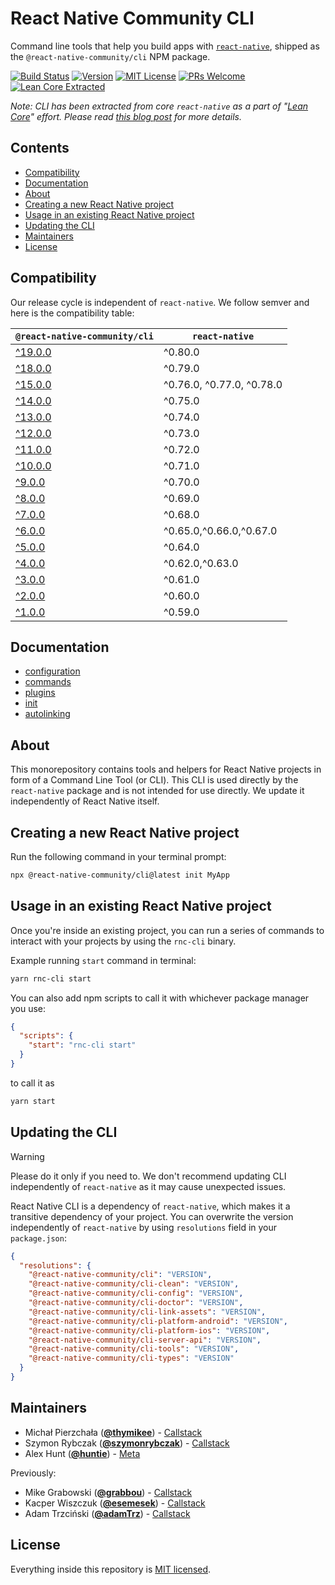 # React Native Community CLI

Command line tools that help you build apps with [`react-native`](https://github.com/facebook/react-native), shipped as the `@react-native-community/cli` NPM package.

[![Build Status][build-badge]][build] [![Version][version-badge]][package] [![MIT License][license-badge]][license] [![PRs Welcome][prs-welcome-badge]][prs-welcome] [![Lean Core Extracted][lean-core-badge]][lean-core]

_Note: CLI has been extracted from core `react-native` as a part of "[Lean Core](https://github.com/facebook/react-native/issues/23313)" effort. Please read [this blog post](https://www.callstack.com/blog/the-react-native-cli-has-a-new-home) for more details._

## Contents

- [Compatibility](#compatibility)
- [Documentation](#documentation)
- [About](#about)
- [Creating a new React Native project](#creating-a-new-react-native-project)
- [Usage in an existing React Native project](#usage-in-an-existing-react-native-project)
- [Updating the CLI](#updating-the-cli)
- [Maintainers](#maintainers)
- [License](#license)

## Compatibility

Our release cycle is independent of `react-native`. We follow semver and here is the compatibility table:

| `@react-native-community/cli`                                      | `react-native`            |
| ------------------------------------------------------------------ | ------------------------- |
| [^19.0.0](https://github.com/react-native-community/cli/tree/main) | ^0.80.0                   |
| [^18.0.0](https://github.com/react-native-community/cli/tree/18.x) | ^0.79.0                   |
| [^15.0.0](https://github.com/react-native-community/cli/tree/15.x) | ^0.76.0, ^0.77.0, ^0.78.0 |
| [^14.0.0](https://github.com/react-native-community/cli/tree/14.x) | ^0.75.0                   |
| [^13.0.0](https://github.com/react-native-community/cli/tree/13.x) | ^0.74.0                   |
| [^12.0.0](https://github.com/react-native-community/cli/tree/12.x) | ^0.73.0                   |
| [^11.0.0](https://github.com/react-native-community/cli/tree/11.x) | ^0.72.0                   |
| [^10.0.0](https://github.com/react-native-community/cli/tree/10.x) | ^0.71.0                   |
| [^9.0.0](https://github.com/react-native-community/cli/tree/9.x)   | ^0.70.0                   |
| [^8.0.0](https://github.com/react-native-community/cli/tree/8.x)   | ^0.69.0                   |
| [^7.0.0](https://github.com/react-native-community/cli/tree/7.x)   | ^0.68.0                   |
| [^6.0.0](https://github.com/react-native-community/cli/tree/6.x)   | ^0.65.0,^0.66.0,^0.67.0   |
| [^5.0.0](https://github.com/react-native-community/cli/tree/5.x)   | ^0.64.0                   |
| [^4.0.0](https://github.com/react-native-community/cli/tree/4.x)   | ^0.62.0,^0.63.0           |
| [^3.0.0](https://github.com/react-native-community/cli/tree/3.x)   | ^0.61.0                   |
| [^2.0.0](https://github.com/react-native-community/cli/tree/2.x)   | ^0.60.0                   |
| [^1.0.0](https://github.com/react-native-community/cli/tree/1.x)   | ^0.59.0                   |

## Documentation

- [configuration](./docs/configuration.md)
- [commands](./docs/commands.md)
- [plugins](./docs/plugins.md)
- [init](./docs/init.md)
- [autolinking](./docs/autolinking.md)

## About

This monorepository contains tools and helpers for React Native projects in form of a Command Line Tool (or CLI). This CLI is used directly by the `react-native` package and is not intended for use directly. We update it independently of React Native itself.

## Creating a new React Native project

Run the following command in your terminal prompt:

```sh
npx @react-native-community/cli@latest init MyApp
```

## Usage in an existing React Native project

Once you're inside an existing project, you can run a series of commands to interact with your projects by using the `rnc-cli` binary.

Example running `start` command in terminal:

```sh
yarn rnc-cli start
```

You can also add npm scripts to call it with whichever package manager you use:

```json
{
  "scripts": {
    "start": "rnc-cli start"
  }
}
```

to call it as

```sh
yarn start
```

## Updating the CLI

> [!WARNING]
> Please do it only if you need to. We don't recommend updating CLI independently of `react-native` as it may cause unexpected issues.

React Native CLI is a dependency of `react-native`, which makes it a transitive dependency of your project. You can overwrite the version independently of `react-native` by using `resolutions` field in your `package.json`:

```json
{
  "resolutions": {
    "@react-native-community/cli": "VERSION",
    "@react-native-community/cli-clean": "VERSION",
    "@react-native-community/cli-config": "VERSION",
    "@react-native-community/cli-doctor": "VERSION",
    "@react-native-community/cli-link-assets": "VERSION",
    "@react-native-community/cli-platform-android": "VERSION",
    "@react-native-community/cli-platform-ios": "VERSION",
    "@react-native-community/cli-server-api": "VERSION",
    "@react-native-community/cli-tools": "VERSION",
    "@react-native-community/cli-types": "VERSION"
  }
}
```

## Maintainers

- Michał Pierzchała ([**@thymikee**](https://github.com/thymikee)) - [Callstack](https://callstack.com)
- Szymon Rybczak ([**@szymonrybczak**](https://github.com/szymonrybczak)) - [Callstack](https://callstack.com)
- Alex Hunt ([**@huntie**](https://github.com/huntie)) - [Meta](https://meta.com)

Previously:

- Mike Grabowski ([**@grabbou**](https://github.com/grabbou)) - [Callstack](https://callstack.com)
- Kacper Wiszczuk ([**@esemesek**](https://github.com/esemesek)) - [Callstack](https://callstack.com)
- Adam Trzciński ([**@adamTrz**](https://github.com/adamTrz)) - [Callstack](https://callstack.com)

## License

Everything inside this repository is [MIT licensed](./LICENSE).

<!-- badges -->

[build-badge]: https://img.shields.io/github/actions/workflow/status/react-native-community/cli/test.yml?branch=main&style=flat-square
[build]: https://github.com/react-native-community/cli/actions/workflows/test.yml
[version-badge]: https://img.shields.io/npm/v/@react-native-community/cli.svg?style=flat-square
[package]: https://www.npmjs.com/package/@react-native-community/cli
[license-badge]: https://img.shields.io/npm/l/@react-native-community/cli.svg?style=flat-square
[license]: https://opensource.org/licenses/MIT
[prs-welcome-badge]: https://img.shields.io/badge/PRs-welcome-brightgreen.svg?style=flat-square
[prs-welcome]: http://makeapullrequest.com
[lean-core-badge]: https://img.shields.io/badge/Lean%20Core-Extracted-brightgreen.svg?style=flat-square
[lean-core]: https://github.com/facebook/react-native/issues/23313
